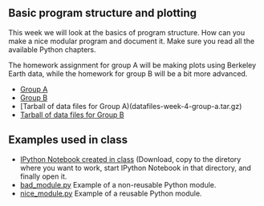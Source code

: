 ## Basic program structure and plotting
This week we will look at the basics of program structure. How can you make
a nice modular program and document it. Make sure you read all the available
Python chapters.

The homework assignment for group A will be making plots using Berkeley Earth
data, while the homework for group B will be a bit more advanced.

* [Group A](assignment-week-4-group-a.pdf)
* [Group B](assignment-week-4-group-b.pdf)
* [Tarball of data files for Group A)(datafiles-week-4-group-a.tar.gz)
* [Tarball of data files for Group B](lotaas-bestprof-files.tar.gz)

## Examples used in class

* [IPython Notebook created in class](examples-week-4.ipynb) (Download, copy
  to the diretory where you want to work, start IPython Notebook in that 
  directory, and finally open it.
* [bad_module.py](bad_module.py) Example of a non-reusable Python module.
* [nice_module.py](nice_module.py) Example of a reusable Python module.
